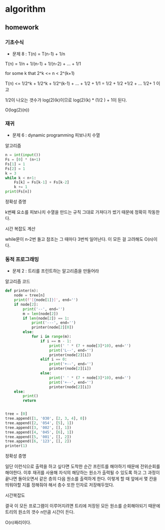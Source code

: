 # algorithm

## homework

### 기초수식

- 문제 8 : T(n) = T(n-1) +  1/n

T(n) = 1/n + 1/(n-1) + 1/(n-2) + ... + 1/1

for some k that 2^k <= n < 2^(k+1)

T(n) <= 1/2^k + 1/2^k + 1/2^(k-1) + ... + 1/2 + 1/1 = 1/2 + 1/2 +1/2 + ... 1/2+ 1 이고  

1/2이 나오는 갯수가 log(2)(k)이므로 log(2)(k) * (1/2 ) + 1이 된다.

O(log(2)(n))

### 재귀

- 문제 6 : dynamic programming 피보나치 수열

알고리즘

```python
n = int(input())
Fs = [0] * (n+1)
Fs[1] = 1
Fs[2] = 1
k = 3
while k < n+1:
    Fs[k] = Fs[k-1] + Fs[k-2]
    k += 1
print(Fs[n])
```

정확성 증명

k번째 요소를 피보나치 수열을 만드는 규칙 그대로 가져다가 썼기 때문에 정확히 작동한다.

시간 복잡도 계산

while문이 n-2번 돌고 참조는 그 때마다 3번씩 일어난다. 이 모든 걸 고려해도 O(n)이다.

### 동적 프로그래밍

- 문제 2 : 트리를 프린트하는 알고리즘을 만들어라

알고리즘 코드

```python
def printer(n):
    node = tree[n]
    print(f'[{node[1]}]', end='')
    if node[2]:
        print('--', end='')
        m = len(node[2])
        if len(node[2]) == 1:
            print('---', end='')
            printer(node[2][0])
        else:
            for i in range(m):
                if i == m - 1:
                    print(' ' * (7 + node[3]*10), end='')
                    print('L--', end='')
                    printer(node[2][i])
                elif i == 0:
                    print('+--', end='')
                    printer(node[2][i])
                else:
                    print(' ' * (7 + node[3]*10), end='')
                    print('+--', end='')
                    printer(node[2][i])
    else:
        print()
        return


tree = [0]
tree.append([1, '030', [2, 3, 4], 0])
tree.append([2, '054', [5], 1])
tree.append([3, '002', [], 1])
tree.append([4, '045', [6], 1])
tree.append([5, '001', [], 2])
tree.append([6, '123', [], 2])
printer(1)


```

정확성 증명

일단 이런식으로 출력을 하고 싶다면 도착한 순간 프린트를 해야하기 때문에 전위순회를 해야한다. 이후 재귀를 사용해 자식의 해당하는 원소가 출력될 수 있도록 하고 그 과정이 끝나면 돌아오면서 같은 층의 다음 원소를 출력하게 한다. 이렇게 할 때 앞에서 몇 칸을 띄워야할 지를 정해줘야 해서 층수 또한 인자로 저장해두었다.

시간복잡도

결국 이 모든 프로그램이 이루어지려면 트리에 저장된 모든 원소를 순회해야되기 때문에 트리의 원소의 갯수 n만큼 시간이 든다.

O(n)짜리이다.
